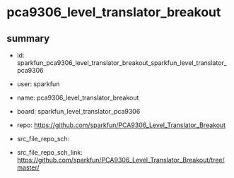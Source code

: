 # pca9306_level_translator_breakout
 
## summary 
* id: sparkfun_pca9306_level_translator_breakout_sparkfun_level_translator_pca9306
* user: sparkfun
* name: pca9306_level_translator_breakout
* board: sparkfun_level_translator_pca9306
* repo: https://github.com/sparkfun/PCA9306_Level_Translator_Breakout



* src_file_repo_sch: 
* src_file_repo_sch_link: https://github.com/sparkfun/PCA9306_Level_Translator_Breakout/tree/master/






